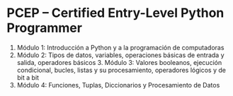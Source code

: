 # PCEP – Certified Entry-Level Python Programmer

1. Módulo 1: Introducción a Python y a la programación de computadoras
2. Módulo 2: Tipos de datos, variables, operaciones básicas de entrada y salida, operadores básicos 3. Módulo 3: Valores booleanos, ejecución condicional, bucles, listas y su procesamiento, operadores lógicos y de bit a bit
4. Módulo 4: Funciones, Tuplas, Diccionarios y Procesamiento de Datos